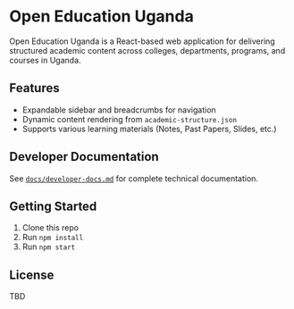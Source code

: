 # Open Education Uganda

Open Education Uganda is a React-based web application for delivering structured academic content across colleges, departments, programs, and courses in Uganda.

## Features
- Expandable sidebar and breadcrumbs for navigation
- Dynamic content rendering from `academic-structure.json`
- Supports various learning materials (Notes, Past Papers, Slides, etc.)

## Developer Documentation
See [`docs/developer-docs.md`](./docs/developer-docs.md) for complete technical documentation.

## Getting Started
1. Clone this repo
2. Run `npm install`
3. Run `npm start`

## License
TBD

